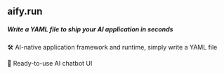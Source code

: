 ## aify.run

##### Write a YAML file to ship your AI application in seconds

🛠️ AI-native application framework and runtime, simply write a YAML file

🤖 Ready-to-use AI chatbot UI